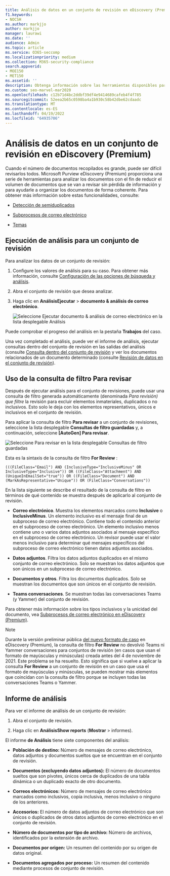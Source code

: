 ```yaml
---
title: Análisis de datos en un conjunto de revisión en eDiscovery (Premium)
f1.keywords:
- NOCSH
ms.author: markjjo
author: markjjo
manager: laurawi
ms.date: ''
audience: Admin
ms.topic: article
ms.service: O365-seccomp
ms.localizationpriority: medium
ms.collection: M365-security-compliance
search.appverid:
- MOE150
- MET150
ms.assetid: ''
description: Obtenga información sobre las herramientas disponibles para organizar conjuntos de documentos al analizar un caso de exhibición de documentos electrónicos (Premium) de Microsoft Purview.
ms.custom: seo-marvel-mar2020
ms.openlocfilehash: c12b71d4bc2ddbf39df4e9414689cafeb4f4f785
ms.sourcegitcommit: 52eea2b65c0598ba4a1b930c58b42dbe62cdaadc
ms.translationtype: MT
ms.contentlocale: es-ES
ms.lasthandoff: 04/19/2022
ms.locfileid: "64935706"
---
```

# <a name="analyze-data-in-a-review-set-in-ediscovery-premium"></a>Análisis de datos en un conjunto de revisión en eDiscovery (Premium)

Cuando el número de documentos recopilados es grande, puede ser difícil revisarlos todos. Microsoft Purview eDiscovery (Premium) proporciona una serie de herramientas para analizar los documentos con el fin de reducir el volumen de documentos que se van a revisar sin pérdida de información y para ayudarle a organizar los documentos de forma coherente. Para obtener más información sobre estas funcionalidades, consulte:

- [Detección de semiduplicados](near-duplicate-detection-in-advanced-ediscovery.md)

- [Subprocesos de correo electrónico](email-threading-in-advanced-ediscovery.md)

- [Temas](themes-in-advanced-ediscovery.md)

## <a name="run-analytics-for-a-review-set"></a>Ejecución de análisis para un conjunto de revisión

Para analizar los datos de un conjunto de revisión:

1. Configure los valores de análisis para su caso. Para obtener más información, consulte [Configuración de las opciones de búsqueda y análisis](configure-search-and-analytics-settings-in-advanced-ediscovery.md).

2. Abra el conjunto de revisión que desea analizar.

3. Haga clic en **AnálisisEjecutar** >  **documento & análisis de correo electrónico**.

   ![Seleccione Ejecutar documento & análisis de correo electrónico en la lista desplegable Análisis](..\media\RunAnalytics1.png)

Puede comprobar el progreso del análisis en la pestaña **Trabajos** del caso.

 Una vez completado el análisis, puede ver el informe de análisis, ejecutar consultas dentro del conjunto de revisión en las salidas del análisis (consulte [Consulta dentro del conjunto de revisión](review-set-search.md) y ver los documentos relacionados de un documento determinado (consulte [Revisión de datos en el conjunto de revisión](reviewing-data-in-review-set.md)).

## <a name="using-the-for-review-filter-query"></a>Uso de la consulta de filtro Para revisar

Después de ejecutar análisis para el conjunto de revisiones, puede usar una consulta de filtro generada automáticamente (denominada *Para revisión) que filtre* la revisión para excluir elementos inmateriales, duplicados o no inclusivos. Esto solo le deja con los elementos representativos, únicos e inclusivos en el conjunto de revisión.

Para aplicar la consulta de filtro **Para revisar** a un conjunto de revisiones, seleccione la lista desplegable **Consultas de filtro guardadas** y, a continuación, seleccione **\[AutoGen] Para revisar**.

![Seleccione Para revisar en la lista desplegable Consultas de filtro guardadas](..\media\ForReviewFilterQuery1.png)

Esta es la sintaxis de la consulta de filtro **For Review** :

`(((FileClass="Email") AND (InclusiveType="InclusiveMinus" OR InclusiveType="Inclusive")) OR ((FileClass="Attachment") AND (UniqueInEmailSet="true")) OR ((FileClass="Document") AND (MarkAsRepresentative="Unique")) OR (FileClass="Conversations"))`

En la lista siguiente se describe el resultado de la consulta de filtro en términos de qué contenido se muestra después de aplicarlo al conjunto de revisión.

- **Correo electrónico**. Muestra los elementos marcados como **Inclusive** o **InclusiveMinus**. Un elemento inclusivo es el mensaje final de un subproceso de correo electrónico. Contiene todo el contenido anterior en el subproceso de correo electrónico. Un elemento inclusivo menos contiene uno o varios datos adjuntos asociados al mensaje específico en el subproceso de correo electrónico. Un revisor puede usar el valor menos inclusivo para determinar qué mensajes específicos del subproceso de correo electrónico tienen datos adjuntos asociados.

- **Datos adjuntos**. Filtra los datos adjuntos duplicados en el mismo conjunto de correo electrónico. Solo se muestran los datos adjuntos que son únicos en un subproceso de correo electrónico.

- **Documentos y otros**. Filtra los documentos duplicados. Solo se muestran los documentos que son únicos en el conjunto de revisión.

- **Teams conversaciones**. Se muestran todas las conversaciones Teams (y Yammer) del conjunto de revisión.

Para obtener más información sobre los tipos inclusivos y la unicidad del documento, vea [Subprocesos de correo electrónico en eDiscovery (Premium)](email-threading-in-advanced-ediscovery.md).

> [!NOTE]
> Durante la versión preliminar pública [del nuevo formato de caso](advanced-ediscovery-new-case-format.md) en eDiscovery (Premium), la consulta de filtro **For Review** no devolvió Teams ni Yammer conversaciones para conjuntos de revisión (en casos que usan el formato de mayúsculas y minúsculas) creada antes del 4 de noviembre de 2021. Este problema se ha resuelto. Esto significa que si vuelve a aplicar la consulta **For Review** a un conjunto de revisión en un caso que usa el formato de mayúsculas y minúsculas, se pueden mostrar más elementos que coincidan con la consulta de filtro porque se incluyen todas las conversaciones Teams o Yammer.

## <a name="analytics-report"></a>Informe de análisis

Para ver el informe de análisis de un conjunto de revisión:

1. Abra el conjunto de revisión.

2. Haga clic en **AnálisisShow reports** (**Mostrar** >  informes).

El informe **de Análisis** tiene siete componentes del análisis:

- **Población de destino:** Número de mensajes de correo electrónico, datos adjuntos y documentos sueltos que se encuentran en el conjunto de revisión.

- **Documentos (excluyendo datos adjuntos):** El número de documentos sueltos que son pivotes, únicos cerca de duplicados de una tabla dinámica o un duplicado exacto de otro documento.

- **Correos electrónicos:** Número de mensajes de correo electrónico marcados como inclusivos, copia inclusiva, menos inclusivo o ninguno de los anteriores.

- **Accesorios:** El número de datos adjuntos de correo electrónico que son únicos o duplicados de otros datos adjuntos de correo electrónico en el conjunto de revisión.

- **Número de documentos por tipo de archivo:** Número de archivos, identificados por la extensión de archivo.

- **Documentos por origen:** Un resumen del contenido por su origen de datos original.

- **Documentos agregados por proceso:** Un resumen del contenido mediante procesos de conjunto de revisión. 

